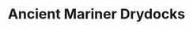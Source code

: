 ---
title: "Ancient Mariner Drydocks"
url: /cheboygan/ancient-mariner-drydocks/
shop: storage rental
---